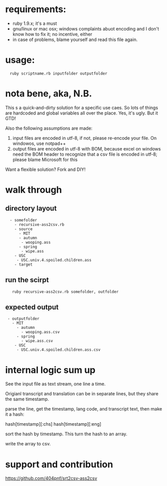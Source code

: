 
# requirements:

+ ruby 1.9.x; it's a must
+ gnu/linux or mac osx; windows complaints abuot encoding and I don't know how to fix it; no incentive, either
+ in case of problems, blame yourself and read this file again. 


# usage: 

      ruby scriptname.rb inputfolder outputfolder

# nota bene, aka, N.B.

This s a quick-and-dirty solution for a specific use caes.  So lots of things are hardcoded and global variables all over the place.  Yes, it's ugly.  But it GTD!

Also the following assumptions are made:

1. input files are encoded in utf-8, if not, please re-encode your file.  On windowos, use notpad++
1. output files are encoded in utf-8 with BOM, because excel on windows need the BOM header to recognize that a csv file is encoded in utf-8; please blame Microsoft for this

Want a flexible solution?  Fork and DIY!


# walk through
## directory layout

      - somefolder
        - recursive-ass2csv.rb
        - source
          - MIT
      	  - autumn
      	   - wooping.ass
      	  - spring
      	   - wipe.ass
      	- USC
      	 - USC.univ.4.spoiled.children.ass
        - target

## run the scirpt

       ruby recursive-ass2csv.rb somefolder, outfolder

## expected output

     - outputfolder
       - MIT
         - autumn
           - wooping.ass.csv
         - spring
           - wipe.ass.csv
      	- USC
      	 - USC.univ.4.spoiled.children.ass.csv
	  
# internal logic sum up

See the input file as text stream, one line a time.

Origianl transcript and translation can be in separate lines, but they share the same timestamp.

parse the line, get the timestamp, lang code, and transcript text, then make it a hash:  

hash[timestamp][:chs]
hash[timestamp][:eng]

sort the hash by timestamp.  This turn the hash to an array.

write the array to csv.

# support and contribution

https://github.com/404pnf/srt2csv-ass2csv
